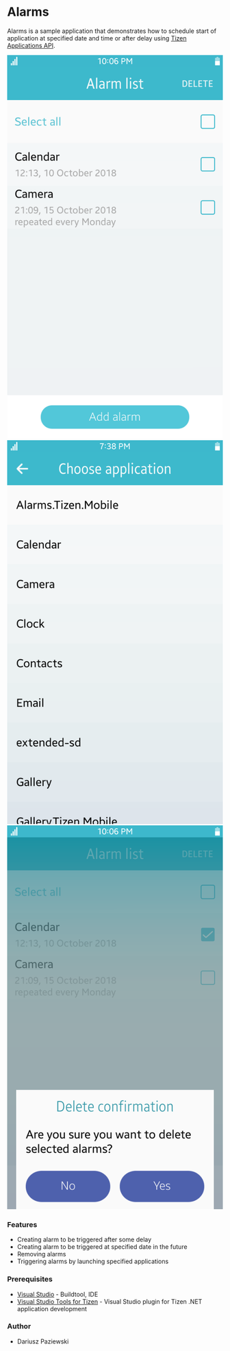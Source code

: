 # Alarms
Alarms is a sample application that demonstrates how to schedule start of application at specified date and time or after delay using [Tizen Applications API](https://developer.tizen.org/dev-guide/csapi/api/Tizen.Applications.html).

![List of alarms](./Screenshots/alarm_list.png)
![List of apps to be chosen](./Screenshots/list_of_apps_to_be_chosen.png)
![List of alarms during removing](./Screenshots/removing_alarms.png)

### Features
* Creating alarm to be triggered after some delay
* Creating alarm to be triggered at specified date in the future
* Removing alarms
* Triggering alarms by launching specified applications

### Prerequisites
* [Visual Studio](https://www.visualstudio.com/) - Buildtool, IDE
* [Visual Studio Tools for Tizen](https://developer.tizen.org/development/tizen-.net-preview/visual-studio-tools-tizen) - Visual Studio plugin for Tizen .NET application development

### Author
* Dariusz Paziewski